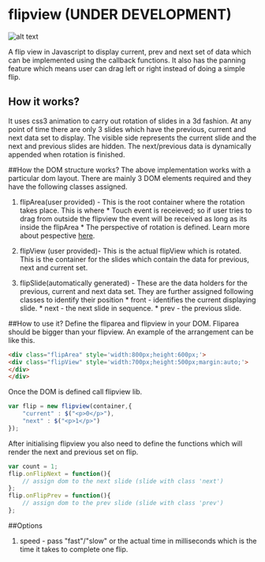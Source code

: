 flipview (UNDER DEVELOPMENT)
========

![alt text](https://lh4.googleusercontent.com/-WVO0MaxF3SM/U51mzlvMFRI/AAAAAAAAJfw/CZcNtTPSwBg/s279/flipview_sample.gif "This is what it looks like but more smoother.")

A flip view in Javascript to display current, prev and next set of data which can be implemented using the callback functions. It also has the panning feature which means user can drag left or right instead of doing a simple flip. 


## How it works?
It uses css3 animation to carry out rotation of slides in a 3d fashion. At any point of time there are only 3 slides which have the previous, current and next data set to display. The visible side represents the current slide and the next and previous slides are hidden. The next/previous data is dynamically appended when rotation is finished.


##How the DOM structure works?
The above implementation works with a particular dom layout. There are mainly 3 DOM elements required and they have the following classes assigned.

  1. flipArea(user provided) - This is the root container where the rotation takes place. This is where 
    * Touch event is receieved; so if user tries to drag from outside the flipview the event will be received as long as its inside the flipArea
    * The perspective of rotation is defined. Learn more about pespective [here](https://developer.mozilla.org/en-US/docs/Web/CSS/perspective).
	
  2. flipView (user provided)-  This is the actual flipView which is rotated. This is the container for the slides which contain the data for previous, next and current set.
  3. flipSlide(automatically generated) - These are the data holders for the previous, current and next data set. They are further assigned following classes to identify their position
    * front - identifies the current displaying slide.
    * next - the next slide in sequence.
	* prev - the previous slide.

##How to use it?
Define the fliparea and flipview in your DOM. Fliparea should be bigger than your flipview. An example of the arrangement can be like this.

```html
<div class="flipArea" style='width:800px;height:600px;'>
<div class="flipView" style='width:700px;height:500px;margin:auto;'>
</div>
</div>
```
Once the DOM is defined call flipview lib.
```javascript
var flip = new flipview(container,{
	"current" : $("<p>0</p>"),
	"next" : $("<p>1</p>")
});
```
After initialising flipview you also need to define the functions which will render the next and previous set on flip.
```javascript
var count = 1;
flip.onFlipNext = function(){
	// assign dom to the next slide (slide with class 'next')
};
flip.onFlipPrev = function(){
	// assign dom to the prev slide (slide with class 'prev')
};
```

##Options

1. speed - pass "fast"/"slow" or the actual time in milliseconds which is the time it takes to complete one flip.

